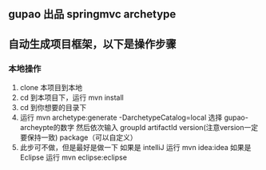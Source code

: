 ﻿## gupao 出品 springmvc archetype ##

## 自动生成项目框架，以下是操作步骤


### 本地操作

1. clone 本项目到本地
2. cd 到本项目下，运行 mvn install
3. cd 到你想要的目录下
4. 运行 mvn archetype:generate -DarchetypeCatalog=local 选择 gupao-archeypte的数字
   然后依次输入
   groupId
   artifactId
   version(注意version一定要保持一致)
   package（可以自定义）
5. 此步可不做，但是最好是做一下
   如果是 intelliJ 运行 mvn idea:idea
   如果是 Eclipse 运行 mvn eclipse:eclipse

